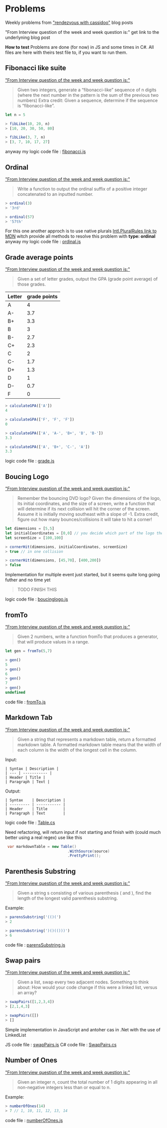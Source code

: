 # Problems

Weekly problems from ["rendezvous with cassidoo"](https://buttondown.email/cassidoo/archive) blog posts

"From Interview question of the week and week question is:" get link to the underlyning blog post

**How to test**
Problems are done (for now) in JS and some times in C#.
All files are here with theirs test file to, if you want to run them.

## Fibonacci like suite

["From Interview question of the week and week question is:"](https://buttondown.email/cassidoo/archive/hope-is-a-gift-you-dont-have-to-surrender-a-power/)

> Given two integers, generate a “fibonacci-like” sequence of n digits (where the next number in the pattern is the sum of the previous two numbers)
Extra credit: Given a sequence, determine if the sequence is “fibonacci-like”.

```javascript
let n = 5

> fibLike(10, 20, n)
> [10, 20, 30, 50, 80]

> fibLike(3, 7, n)
> [3, 7, 10, 17, 27]
```

anyway my logic code file : [fibonacci.js](./js/fibonacci_like/fibonacci.js)

## Ordinal

["From Interview question of the week and week question is:"](https://buttondown.email/cassidoo/archive/every-day-brings-new-choices-martha-beck/)

> Write a function to output the ordinal suffix of a positive integer concatenated to an inputted number.

```JavaScript
> ordinal(3)
> '3rd'

> ordinal(57)
> '57th'
```

For this one another approch is to use native plurals [Intl.PluralRules link to MDN](https://developer.mozilla.org/en-US/docs/Web/JavaScript/Reference/Global_Objects/Intl/PluralRules/PluralRules)
witch provide all methods to resolve this problem with **type: ordinal**
anyway my logic code file : [ordinal.js](./js/ordinal/ordinal.js)

## Grade average points

["From Interview question of the week and week question is:"](https://buttondown.email/cassidoo/archive/dont-you-ever-ever-give-up-on-you-sheryl-lee-ralph/)

> Given a set of letter grades, output the GPA (grade point average) of those grades.

| Letter | grade points |
| --- | --- |
| A  | 4    |
| A- | 3.7  |
| B+ | 3.3  |
| B  | 3    |
| B- | 2.7  |
| C+ | 2.3  |
| C  | 2    |
| C- | 1.7  |
| D+ | 1.3  |
| D  | 1    |
| D- | 0.7  |
| F  | 0    |

```JavaScript
> calculateGPA(['A'])
4

> calculateGPA(['F', 'F', 'F'])
0

> calculateGPA(['A', 'A-', 'B+', 'B', 'B-'])
3.3

> calculateGPA(['A', 'B+', 'C-', 'A'])
3.3
```

logic code file : [grade.js](./js/grade/grade.js)

## Boucing Logo

["From Interview question of the week and week question is:"](https://buttondown.email/cassidoo/archive/i-enjoy-the-time-passing-i-think-its-a-privilege/)

> Remember the bouncing DVD logo? Given the dimensions of the logo, its initial coordinates, and the size of a screen, write a function that will determine if its next collision will hit the corner of the screen. Assume it is initially moving southeast with a slope of -1. Extra credit, figure out how many bounces/collisions it will take to hit a corner!

```JavaScript
let dimensions = [5,5]
let initialCoordinates = [0,0] // you decide which part of the logo the coords map to
let screenSize = [100,100]

> cornerHit(dimensions, initialCoordinates, screenSize)
> true // in one collision

> cornerHit(dimensions, [45,70], [400,200])
> false
```

Implementation for multiple event just started, but it seems quite long going futher and no time yet

> TODO FINISH THIS

logic code file : [boucinglogo.js](./js/bouncinglogo/boucinglogo.js)

## fromTo

["From Interview question of the week and week question is:"](https://buttondown.email/cassidoo/archive/if-everything-was-perfect-you-would-never-learn/)

> Given 2 numbers, write a function fromTo that produces a generator, that will produce values in a range.

```JavaScript
let gen = fromTo(5,7)

> gen()
5
> gen()
6
> gen()
7
> gen()
undefined
```

code file : [fromTo.js](./js/fromTo/fromTo.js)

## Markdown Tab

["From Interview question of the week and week question is:"](https://buttondown.email/cassidoo/archive/find-something-youre-passionate-about-and-keep/)

> Given a string that represents a markdown table, return a formatted markdown table. A formatted markdown table means that the width of each column is the width of the longest cell in the column.

Input:

```console
| Syntax | Description |
| --- | ----------- |
| Header | Title |
| Paragraph | Text |
```

Output:

```console
| Syntax    | Description |
| --------- | ----------- |
| Header    | Title       |
| Paragraph | Text        |
```

logic code file : [Table.cs](./dotnet/markdownTab/MarkdownTab/Table.cs)

Need refactoring, will return input if not starting and finish with (could much better using a real regex)
use like this

```csharp
 var markdownTable = new Table()
                            .WithSource(source)
                            .PrettyPrint();
```

## Parenthesis Substring

["From Interview question of the week and week question is:"](https://buttondown.email/cassidoo/archive/friends-and-good-manners-will-carry-you-where/)

> Given a string s consisting of various parenthesis ( and ), find the length of the longest valid parenthesis substring.

Example:

```javascript
> parensSubstring('(()(')
> 2

> parensSubstring(')()(()))')
> 6
```

code file : [parensSubstring.js](./js/parenthesisSubstring/parensSubstring.js)

## Swap pairs

["From Interview question of the week and week question is:"](https://buttondown.email/cassidoo/archive/youve-got-to-get-up-every-morning-with-a-smile-on/)

> Given a list, swap every two adjacent nodes. Something to think about: How would your code change if this were a linked list, versus an array?

```javascript
> swapPairs([1,2,3,4])
> [2,1,4,3]

> swapPairs([])
> []
```

Simple implementation in JavaScript and antoher cas in .Net with the use of LinkedList

JS code file : [swapPairs.js](./js/swapPairs/swapPairs.js)
C# code file : [SwapPairs.cs](./dotnet/swapPairs/SwapPairs/SwapPairs.cs)

## Number of Ones

["From Interview question of the week and week question is:"](https://buttondown.email/cassidoo/archive/science-is-not-a-boys-game-its-not-a-girls-game/)

> Given an integer n, count the total number of 1 digits appearing in all non-negative integers less than or equal to n.

Example:

```javascript
> numberOfOnes(14)
> 7 // 1, 10, 11, 12, 13, 14
```

code file : [numberOfOnes.js](./js/numberOfOnes/numberOfOnes.js)

